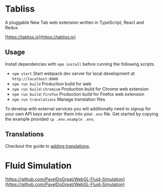 # Tabliss

A pluggable New Tab web extension written in TypeScript, React and Redux.

[https://tabliss.io](https://tabliss.io)

## Usage

Install dependencies with `npm install` before running the following scripts.

- `npm start` Start webpack dev server for local development at `http://localhost:8080`
- `npm run build` Production build for web
- `npm run build:chromium` Production build for Chrome web extension
- `npm run build:firefox` Production build for Firefox web extension
- `npm run translations` Manage translation files

To develop with external services you will additionally need to signup for your own API keys
and enter them into your `.env` file. Get started by copying the example provided `cp .env.example .env`.

## Translations

Checkout the guide to [adding translations](TRANSLATING.md).

# Fluid Simulation

[https://github.com/PavelDoGreat/WebGL-Fluid-Simulation](https://github.com/PavelDoGreat/WebGL-Fluid-Simulation)


